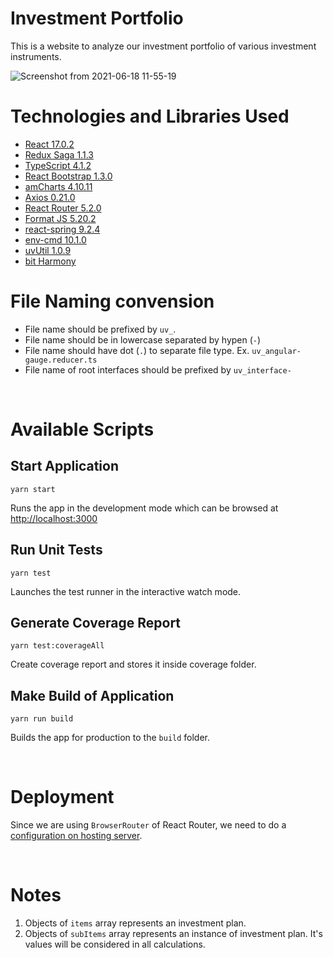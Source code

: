 # Investment Portfolio
This is a website to analyze our investment portfolio of various investment instruments.

![Screenshot from 2021-06-18 11-55-19](https://user-images.githubusercontent.com/5191208/122516668-ac224e80-d02c-11eb-8e9d-560bda63256d.png)


# Technologies and Libraries Used

* [React 17.0.2](https://reactjs.org/)
* [Redux Saga 1.1.3](https://redux-saga.js.org/)
* [TypeScript 4.1.2](https://www.typescriptlang.org/)
* [React Bootstrap 1.3.0](https://react-bootstrap.github.io/)
* [amCharts 4.10.11](https://www.amcharts.com/)
* [Axios 0.21.0](https://github.com/axios/axios)
* [React Router 5.2.0](https://reactrouter.com/web/guides/quick-start)
* [Format JS 5.20.2](https://formatjs.io)
* [react-spring 9.2.4](https://react-spring.io/)
* [env-cmd 10.1.0](https://github.com/toddbluhm/env-cmd)
* [uvUtil 1.0.9](https://github.com/yuvi1422/npm-uv-util)
* [bit Harmony](https://bit.dev/)

# File Naming convension

* File name should be prefixed by `uv_`.
* File name should be in lowercase separated by hypen (`-`)
* File name should have dot (`.`) to separate file type. Ex. `uv_angular-gauge.reducer.ts`
* File name of root interfaces should be prefixed by `uv_interface-`

<br />

# Available Scripts

## Start Application

```
yarn start
```
Runs the app in the development mode which can be browsed at [http://localhost:3000](http://localhost:3000)


## Run Unit Tests

```
yarn test
```
Launches the test runner in the interactive watch mode.<br />


## Generate Coverage Report

```
yarn test:coverageAll
```
Create coverage report and stores it inside coverage folder.<br />


## Make Build of Application

```
yarn run build
```
Builds the app for production to the `build` folder.<br />


<br />


# Deployment

Since we are using `BrowserRouter` of React Router, we need to do a [configuration on hosting server](https://create-react-app.dev/docs/deployment/#serving-apps-with-client-side-routing).


<br />


# Notes
1. Objects of `items` array represents an investment plan.
2. Objects of `subItems` array represents an instance of investment plan. It's values will be considered in all calculations.
